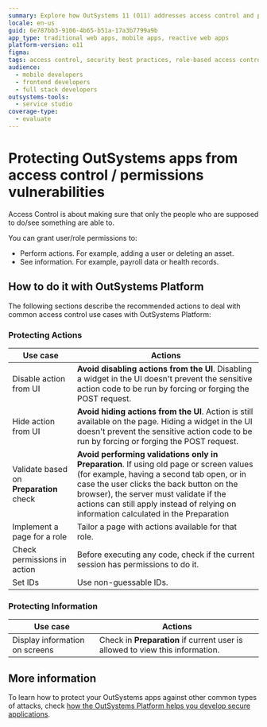```yaml
---
summary: Explore how OutSystems 11 (O11) addresses access control and permissions vulnerabilities to secure applications.
locale: en-us
guid: 6e787bb3-9106-4b65-b51a-17a3b7799a9b
app_type: traditional web apps, mobile apps, reactive web apps
platform-version: o11
figma:
tags: access control, security best practices, role-based access control
audience:
  - mobile developers
  - frontend developers
  - full stack developers
outsystems-tools:
  - service studio
coverage-type:
  - evaluate
---
```


# Protecting OutSystems apps from access control / permissions vulnerabilities

Access Control is about making sure that only the people who are supposed to do/see something are able to.

You can grant user/role permissions to:

* Perform actions. For example, adding a user or deleting an asset.
* See information. For example, payroll data or health records.

## How to do it with OutSystems Platform 

The following sections describe the recommended actions to deal with common access control use cases with OutSystems Platform:

### Protecting Actions

|Use case    |Actions    |
|------------|-----------|
|Disable action from UI |**Avoid disabling actions from the UI**. Disabling a widget in the UI doesn't prevent the sensitive action code to be run by forcing or forging the POST request. |
|Hide action from UI    |**Avoid hiding actions from the UI**. Action is still available on the page. Hiding a widget in the UI doesn't prevent the sensitive action code to be run by forcing or forging the POST request. |
|Validate based on **Preparation** check    |**Avoid performing validations only in Preparation**.  If using old page or screen values (for example, having a second tab open, or in case the user clicks the back button on the browser), the server must validate if the actions can still apply instead of relying on information calculated in the Preparation |
|Implement a page for a role    |Tailor a page with actions available for that role.    |
|Check permissions in action    |Before executing any code, check if the current session has permissions to do it. |
|Set IDs    |Use non-guessable IDs.  |

### Protecting Information

|Use case    |Actions    |
|------------|-----------|
|Display information on screens |Check in **Preparation** if current user is allowed to view this information.  |


## More information 

To learn how to protect your OutSystems apps against other common types of attacks, check [how the OutSystems Platform helps you develop secure applications](intro.md).
